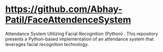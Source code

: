# https://github.com/Abhay-Patil/FaceAttendenceSystem
 Attendance System Utilizing Facial Recognition (Python) : This repository presents a Python-based implementation of an attendance system that leverages facial recognition technology.
